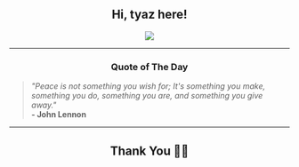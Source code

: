 <h2 align="center"> Hi, tyaz here!</h2>

<p align="center">
<a href="https://github.com/tyazx" alt="github streak"><img src="https://dvst-streak.herokuapp.com/?user=tyazx&theme=tokyonight&fire=DD472C"></a>
</p>

<hr>
<h3 align="center">Quote of The Day</h3>
<p align="center">
<blockquote>
<i>"Peace is not something you wish for; It's something you make, something you do, something you are, and something you give away."</i>
<br>
<b>- John Lennon</b>
</blockquote>
</p>


<hr>
<h2 align="center">Thank You 🙏🏼</h2>
